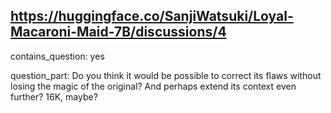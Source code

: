 ## https://huggingface.co/SanjiWatsuki/Loyal-Macaroni-Maid-7B/discussions/4

contains_question: yes

question_part: Do you think it would be possible to correct its flaws without losing the magic of the original? And perhaps extend its context even further? 16K, maybe?